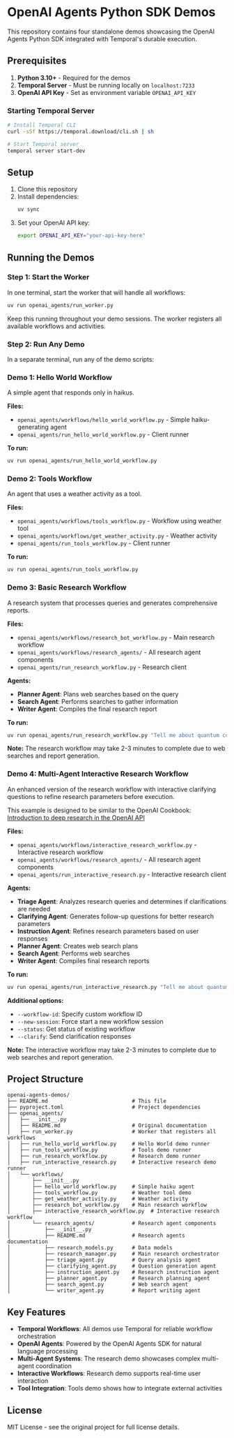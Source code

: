 # OpenAI Agents Python SDK Demos

This repository contains four standalone demos showcasing the OpenAI Agents Python SDK integrated with Temporal's durable execution.

## Prerequisites

1. **Python 3.10+** - Required for the demos
2. **Temporal Server** - Must be running locally on `localhost:7233`
3. **OpenAI API Key** - Set as environment variable `OPENAI_API_KEY`

### Starting Temporal Server

```bash
# Install Temporal CLI
curl -sSf https://temporal.download/cli.sh | sh

# Start Temporal server
temporal server start-dev
```

## Setup

1. Clone this repository
2. Install dependencies:
   ```bash
   uv sync
   ```
3. Set your OpenAI API key:
   ```bash
   export OPENAI_API_KEY="your-api-key-here"
   ```

## Running the Demos

### Step 1: Start the Worker

In one terminal, start the worker that will handle all workflows:

```bash
uv run openai_agents/run_worker.py
```

Keep this running throughout your demo sessions. The worker registers all available workflows and activities.

### Step 2: Run Any Demo

In a separate terminal, run any of the demo scripts:

### Demo 1: Hello World Workflow

A simple agent that responds only in haikus.

**Files:**
- `openai_agents/workflows/hello_world_workflow.py` - Simple haiku-generating agent
- `openai_agents/run_hello_world_workflow.py` - Client runner

**To run:**
```bash
uv run openai_agents/run_hello_world_workflow.py
```

### Demo 2: Tools Workflow

An agent that uses a weather activity as a tool.

**Files:**
- `openai_agents/workflows/tools_workflow.py` - Workflow using weather tool
- `openai_agents/workflows/get_weather_activity.py` - Weather activity
- `openai_agents/run_tools_workflow.py` - Client runner

**To run:**
```bash
uv run openai_agents/run_tools_workflow.py
```

### Demo 3: Basic Research Workflow

A research system that processes queries and generates comprehensive reports.

**Files:**
- `openai_agents/workflows/research_bot_workflow.py` - Main research workflow
- `openai_agents/workflows/research_agents/` - All research agent components
- `openai_agents/run_research_workflow.py` - Research client

**Agents:**
- **Planner Agent**: Plans web searches based on the query
- **Search Agent**: Performs searches to gather information
- **Writer Agent**: Compiles the final research report

**To run:**
```bash
uv run openai_agents/run_research_workflow.py "Tell me about quantum computing"
```

**Note:** The research workflow may take 2-3 minutes to complete due to web searches and report generation.

### Demo 4: Multi-Agent Interactive Research Workflow

An enhanced version of the research workflow with interactive clarifying questions to refine research parameters before execution.

This example is designed to be similar to the OpenAI Cookbook: [Introduction to deep research in the OpenAI API](https://cookbook.openai.com/examples/deep_research_api/introduction_to_deep_research_api)

**Files:**
- `openai_agents/workflows/interactive_research_workflow.py` - Interactive research workflow
- `openai_agents/workflows/research_agents/` - All research agent components
- `openai_agents/run_interactive_research.py` - Interactive research client

**Agents:**
- **Triage Agent**: Analyzes research queries and determines if clarifications are needed
- **Clarifying Agent**: Generates follow-up questions for better research parameters
- **Instruction Agent**: Refines research parameters based on user responses
- **Planner Agent**: Creates web search plans
- **Search Agent**: Performs web searches
- **Writer Agent**: Compiles final research reports

**To run:**
```bash
uv run openai_agents/run_interactive_research.py "Tell me about quantum computing"
```

**Additional options:**
- `--workflow-id`: Specify custom workflow ID
- `--new-session`: Force start a new workflow session
- `--status`: Get status of existing workflow
- `--clarify`: Send clarification responses

**Note:** The interactive workflow may take 2-3 minutes to complete due to web searches and report generation.

## Project Structure

```
openai-agents-demos/
├── README.md                           # This file
├── pyproject.toml                      # Project dependencies
├── openai_agents/
│   ├── __init__.py
│   ├── README.md                       # Original documentation
│   ├── run_worker.py                   # Worker that registers all workflows
│   ├── run_hello_world_workflow.py     # Hello World demo runner
│   ├── run_tools_workflow.py           # Tools demo runner
│   ├── run_research_workflow.py        # Research demo runner
│   ├── run_interactive_research.py     # Interactive research demo runner
│   └── workflows/
│       ├── __init__.py
│       ├── hello_world_workflow.py     # Simple haiku agent
│       ├── tools_workflow.py           # Weather tool demo
│       ├── get_weather_activity.py     # Weather activity
│       ├── research_bot_workflow.py    # Main research workflow
│       ├── interactive_research_workflow.py  # Interactive research workflow
│       └── research_agents/            # Research agent components
│           ├── __init__.py
│           ├── README.md               # Research agents documentation
│           ├── research_models.py      # Data models
│           ├── research_manager.py     # Main research orchestrator
│           ├── triage_agent.py         # Query analysis agent
│           ├── clarifying_agent.py     # Question generation agent
│           ├── instruction_agent.py    # Research instruction agent
│           ├── planner_agent.py        # Research planning agent
│           ├── search_agent.py         # Web search agent
│           └── writer_agent.py         # Report writing agent
```

## Key Features

- **Temporal Workflows**: All demos use Temporal for reliable workflow orchestration
- **OpenAI Agents**: Powered by the OpenAI Agents SDK for natural language processing
- **Multi-Agent Systems**: The research demo showcases complex multi-agent coordination
- **Interactive Workflows**: Research demo supports real-time user interaction
- **Tool Integration**: Tools demo shows how to integrate external activities

## License

MIT License - see the original project for full license details.